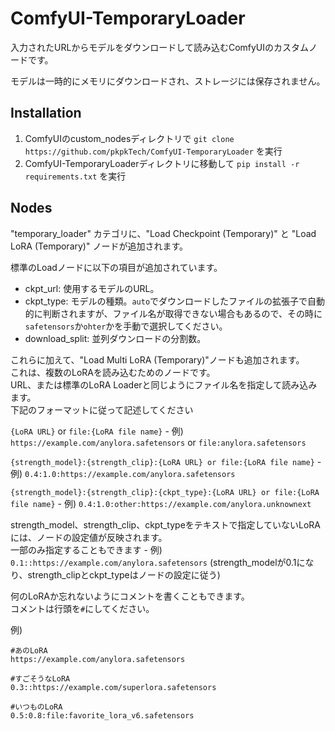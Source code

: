 
# ComfyUI-TemporaryLoader
入力されたURLからモデルをダウンロードして読み込むComfyUIのカスタムノードです。

モデルは一時的にメモリにダウンロードされ、ストレージには保存されません。

## Installation
1. ComfyUIのcustom_nodesディレクトリで `git clone https://github.com/pkpkTech/ComfyUI-TemporaryLoader` を実行
1. ComfyUI-TemporaryLoaderディレクトリに移動して `pip install -r requirements.txt` を実行

## Nodes
"temporary_loader" カテゴリに、"Load Checkpoint (Temporary)" と "Load LoRA (Temporary)" ノードが追加されます。

標準のLoadノードに以下の項目が追加されています。
- ckpt_url: 使用するモデルのURL。
- ckpt_type: モデルの種類。`auto`でダウンロードしたファイルの拡張子で自動的に判断されますが、ファイル名が取得できない場合もあるので、その時に`safetensors`か`ohter`かを手動で選択してください。
- download_split: 並列ダウンロードの分割数。

これらに加えて、"Load Multi LoRA (Temporary)"ノードも追加されます。<br>
これは、複数のLoRAを読み込むためのノードです。<br>
URL、または標準のLoRA Loaderと同じようにファイル名を指定して読み込みます。<br>
下記のフォーマットに従って記述してください

`{LoRA URL}` or `file:{LoRA file name}` - 例) `https://example.com/anylora.safetensors` or `file:anylora.safetensors`

`{strength_model}:{strength_clip}:{LoRA URL} or file:{LoRA file name}` - 例) `0.4:1.0:https://example.com/anylora.safetensors`

`{strength_model}:{strength_clip}:{ckpt_type}:{LoRA URL} or file:{LoRA file name}` - 例) `0.4:1.0:other:https://example.com/anylora.unknownext`

strength_model、strength_clip、ckpt_typeをテキストで指定していないLoRAには、ノードの設定値が反映されます。<br>
一部のみ指定することもできます - 例) `0.1::https://example.com/anylora.safetensors` (strength_modelが0.1になり、strength_clipとckpt_typeはノードの設定に従う)

何のLoRAか忘れないようにコメントを書くこともできます。<br>
コメントは行頭を`#`にしてください。

例)
```
#あのLoRA
https://example.com/anylora.safetensors

#すごそうなLoRA
0.3::https://example.com/superlora.safetensors

#いつものLoRA
0.5:0.8:file:favorite_lora_v6.safetensors
```
